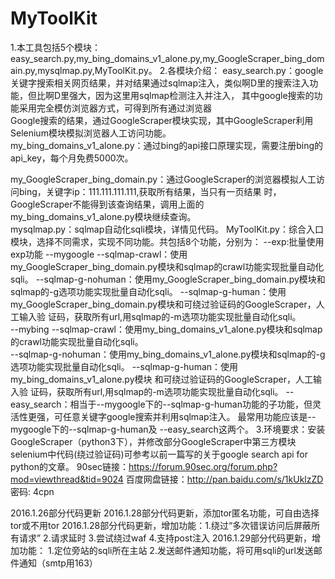 # MyToolKit
1.本工具包括5个模块：        easy_search.py,my_bing_domains_v1_alone.py,my_GoogleScraper_bing_domain.py,mysqlmap.py,MyToolKit.py。
2.各模块介绍：
easy_search.py：google关键字搜索相关网页结果，并对结果通过sqlmap注入，类似啊D里的搜索注入功能，但比啊D里强大，因为这里用sqlmap检测注入并注入，
                            其中google搜索的功能采用完全模仿浏览器方式，可得到所有通过浏览器  
                           Google搜索的结果，通过GoogleScraper模块实现，其中GoogleScraper利用
                           Selenium模块模拟浏览器人工访问功能。                 
my_bing_domains_v1_alone.py：通过bing的api接口原理实现，需要注册bing的api_key，每个月免费5000次。

my_GoogleScraper_bing_domain.py：通过GoogleScraper的浏览器模拟人工访问bing，关键字ip：111.111.111.111,获取所有结果，当只有一页结果
                                                            时，GoogleScraper不能得到该查询结果，调用上面的my_bing_domains_v1_alone.py模块继续查询。                                                            
mysqlmap.py：sqlmap自动化sqli模块，详情见代码。
MyToolKit.py：综合入口模块，选择不同需求，实现不同功能。共包括8个功能，分别为：
          --exp:批量使用exp功能
                  --mygoogle
                         --sqlmap-crawl：使用my_GoogleScraper_bing_domain.py模块和sqlmap的crawl功能实现批量自动化sqli。
                         --sqlmap-g-nohuman：使用my_GoogleScraper_bing_domain.py模块和sqlmap的-g选项功能实现批量自动化sqli。
                         --sqlmap-g-human：使用my_GoogleScraper_bing_domain.py模块和可绕过验证码的GoogleScraper，人工输入验
                                                          证码，获取所有url,用sqlmap的-m选项功能实现批量自动化sqli。                                       
                  --mybing
                         --sqlmap-crawl：使用my_bing_domains_v1_alone.py模块和sqlmap的crawl功能实现批量自动化sqli。                                          
                         --sqlmap-g-nohuman：使用my_bing_domains_v1_alone.py模块和sqlmap的-g选项功能实现批量自动化sqli。
                         --sqlmap-g-human：使用my_bing_domains_v1_alone.py模块 和可绕过验证码的GoogleScraper，人工输入验
                                                          证码，获取所有url,用sqlmap的-m选项功能实现批量自动化sqli。
                  --easy_search：相当于--mygoogle下的--sqlmap-g-human功能的子功能，但灵活性更强，可任意关键字google搜索并利用sqlmap注入。
         最常用功能应该是--mygoogle下的--sqlmap-g-human及 --easy_search这两个。
3.环境要求：安装GoogleScraper（python3下），并修改部分GoogleScraper中第三方模块selenium中代码(绕过验证码)可参考以前一篇写的关于google search api for python的文章。
                    90sec链接：https://forum.90sec.org/forum.php?mod=viewthread&tid=9024
                    百度网盘链接：http://pan.baidu.com/s/1kUklzZD 密码: 4cpn




   
2016.1.26部分代码更新
2016.1.28部分代码更新，添加tor匿名功能，可自由选择tor或不用tor
2016.1.28部分代码更新，增加功能：1.绕过“多次错误访问后屏蔽所有请求”
2.请求延时
3.尝试绕过waf
4.支持post注入
2016.1.29部分代码更新，增加功能：
1.定位旁站的sqli所在主站
2.发送邮件通知功能，将可用sqli的url发送邮件通知（smtp用163）
   
